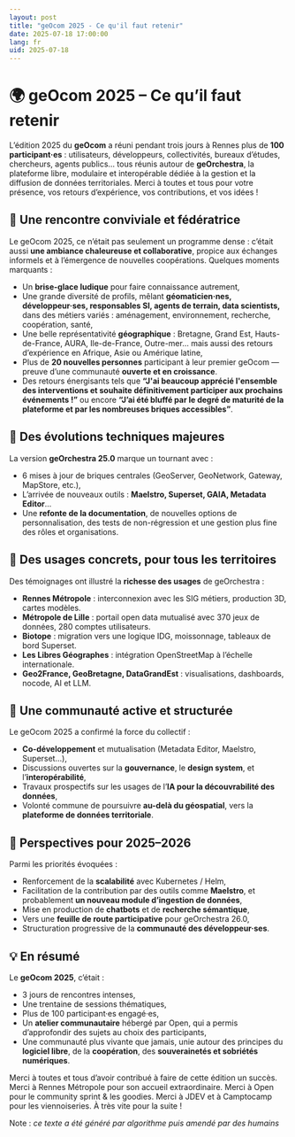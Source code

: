 ```yaml
---
layout: post
title: "geOcom 2025 - Ce qu'il faut retenir"
date: 2025-07-18 17:00:00
lang: fr
uid: 2025-07-18
---
```


# 🌍 geOcom 2025 – Ce qu’il faut retenir

L’édition 2025 du **geOcom** a réuni pendant trois jours à Rennes plus de **100 participant·es** : utilisateurs, développeurs, collectivités, bureaux d’études, chercheurs, agents publics… tous réunis autour de **geOrchestra**, la plateforme libre, modulaire et interopérable dédiée à la gestion et la diffusion de données territoriales. Merci à toutes et tous pour votre présence, vos retours d’expérience, vos contributions, et vos idées !

<!--more-->

## 🤝 Une rencontre conviviale et fédératrice

Le geOcom 2025, ce n’était pas seulement un programme dense : c’était aussi **une ambiance chaleureuse et collaborative**, propice aux échanges informels et à l’émergence de nouvelles coopérations.
Quelques moments marquants :

* Un **brise-glace ludique** pour faire connaissance autrement,
* Une grande diversité de profils, mêlant **géomaticien·nes, développeur·ses, responsables SI, agents de terrain, data scientists,** dans des métiers variés : aménagement, environnement, recherche, coopération, santé,
* Une belle représentativité **géographique** : Bretagne, Grand Est, Hauts-de-France, AURA, Ile-de-France, Outre-mer… mais aussi des retours d’expérience en Afrique, Asie ou Amérique latine,
* Plus de **20 nouvelles personnes** participant à leur premier geOcom — preuve d’une communauté **ouverte et en croissance**.
* Des retours énergisants tels que **“J'ai beaucoup apprécié l'ensemble des interventions et souhaite définitivement participer aux prochains événements !”** ou encore **“J’ai été bluffé par le degré de maturité de la plateforme et par les nombreuses briques accessibles”**.


## 🔧 Des évolutions techniques majeures

La version **geOrchestra 25.0** marque un tournant avec :

* 6 mises à jour de briques centrales (GeoServer, GeoNetwork, Gateway, MapStore, etc.),
* L’arrivée de nouveaux outils : **Maelstro, Superset, GAIA, Metadata Editor**…
* Une **refonte de la documentation**, de nouvelles options de personnalisation, des tests de non-régression et une gestion plus fine des rôles et organisations.



## 📡 Des usages concrets, pour tous les territoires

Des témoignages ont illustré la **richesse des usages** de geOrchestra :

* **Rennes Métropole** : interconnexion avec les SIG métiers, production 3D, cartes modèles.
* **Métropole de Lille** : portail open data mutualisé avec 370 jeux de données, 280 comptes utilisateurs.
* **Biotope** : migration vers une logique IDG, moissonnage, tableaux de bord Superset.
* **Les Libres Géographes** : intégration OpenStreetMap à l’échelle internationale.
* **Geo2France, GeoBretagne, DataGrandEst** : visualisations, dashboards, nocode, AI et LLM.



## 💬 Une communauté active et structurée

Le geOcom 2025 a confirmé la force du collectif :

* **Co-développement** et mutualisation (Metadata Editor, Maelstro, Superset…),
* Discussions ouvertes sur la **gouvernance**, le **design system**, et l’**interopérabilité**,
* Travaux prospectifs sur les usages de l’**IA pour la découvrabilité des données**,
* Volonté commune de poursuivre **au-delà du géospatial**, vers la **plateforme de données territoriale**.

## 🚀 Perspectives pour 2025–2026

Parmi les priorités évoquées :

* Renforcement de la **scalabilité** avec Kubernetes / Helm,
* Facilitation de la contribution par des outils comme **Maelstro**, et probablement **un nouveau module d’ingestion de données**,
* Mise en production de **chatbots** et de **recherche sémantique**,
* Vers une **feuille de route participative** pour geOrchestra 26.0,
* Structuration progressive de la **communauté des développeur·ses**.

## 💡 En résumé

Le **geOcom 2025**, c’était :

* 3 jours de rencontres intenses,
* Une trentaine de sessions thématiques,
* Plus de 100 participant·es engagé·es,
* Un **atelier communautaire** hébergé par Open, qui a permis d’approfondir des sujets au choix des participants,
* Une communauté plus vivante que jamais, unie autour des principes du **logiciel libre**, de la **coopération**, des **souverainetés et sobriétés numériques**.

Merci à toutes et tous d’avoir contribué à faire de cette édition un succès.
Merci à Rennes Métropole pour son accueil extraordinaire.
Merci à Open pour le community sprint & les goodies.
Merci à JDEV et à Camptocamp pour les viennoiseries.
À très vite pour la suite !

Note : *ce texte a été généré par algorithme puis amendé par des humains*
